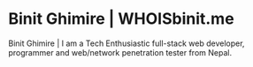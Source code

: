 # Binit Ghimire | WHOISbinit.me

Binit Ghimire | I am a Tech Enthusiastic full-stack web developer, programmer and web/network penetration tester from Nepal.